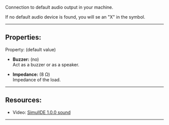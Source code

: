 Connection to default audio output in your machine. <br>

If no default audio device is found, you will se an "X" in the symbol.

---

## Properties:
Property: (default value)

- **Buzzer:** (no) <br>
   Act as a buzzer or as a speaker. <br>

- **Impedance:** (8 Ω) <br>
   Impedance of the load. <br>

---

## Resources:

- Video: [SimulIDE 1.0.0 sound](https://www.youtube.com/watch?v=xvSK6eoMHIw&list=PL0YDA67EjDEEasQXWilro9SEyDHN-H6ug&index=1&pp=iAQB)

---
